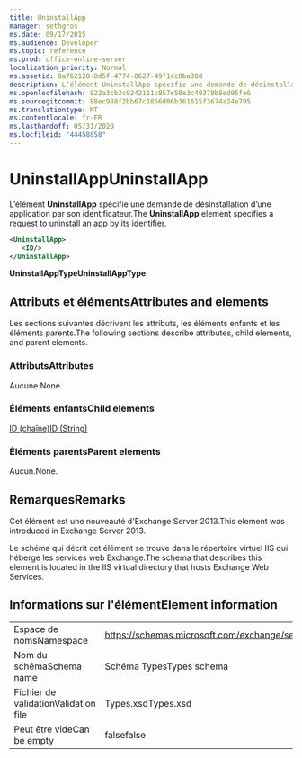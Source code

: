 ```yaml
---
title: UninstallApp
manager: sethgros
ms.date: 09/17/2015
ms.audience: Developer
ms.topic: reference
ms.prod: office-online-server
localization_priority: Normal
ms.assetid: 8a762128-8d5f-4774-8627-49f1dc8ba30d
description: L’élément UninstallApp spécifie une demande de désinstallation d’une application par son identificateur.
ms.openlocfilehash: 822a3cb2c0242111c857e50e3c49379b8ed95fe6
ms.sourcegitcommit: 88ec988f2bb67c1866d06b361615f3674a24e795
ms.translationtype: MT
ms.contentlocale: fr-FR
ms.lasthandoff: 05/31/2020
ms.locfileid: "44458858"
---
```

# <a name="uninstallapp"></a><span data-ttu-id="5e836-103">UninstallApp</span><span class="sxs-lookup"><span data-stu-id="5e836-103">UninstallApp</span></span>

<span data-ttu-id="5e836-104">L’élément **UninstallApp** spécifie une demande de désinstallation d’une application par son identificateur.</span><span class="sxs-lookup"><span data-stu-id="5e836-104">The **UninstallApp** element specifies a request to uninstall an app by its identifier.</span></span> 
  
```XML
<UninstallApp>
   <ID/>
</UninstallApp>
```

 <span data-ttu-id="5e836-105">**UninstallAppType**</span><span class="sxs-lookup"><span data-stu-id="5e836-105">**UninstallAppType**</span></span>
## <a name="attributes-and-elements"></a><span data-ttu-id="5e836-106">Attributs et éléments</span><span class="sxs-lookup"><span data-stu-id="5e836-106">Attributes and elements</span></span>

<span data-ttu-id="5e836-107">Les sections suivantes décrivent les attributs, les éléments enfants et les éléments parents.</span><span class="sxs-lookup"><span data-stu-id="5e836-107">The following sections describe attributes, child elements, and parent elements.</span></span>
  
### <a name="attributes"></a><span data-ttu-id="5e836-108">Attributs</span><span class="sxs-lookup"><span data-stu-id="5e836-108">Attributes</span></span>

<span data-ttu-id="5e836-109">Aucune.</span><span class="sxs-lookup"><span data-stu-id="5e836-109">None.</span></span>
  
### <a name="child-elements"></a><span data-ttu-id="5e836-110">Éléments enfants</span><span class="sxs-lookup"><span data-stu-id="5e836-110">Child elements</span></span>

[<span data-ttu-id="5e836-111">ID (chaîne)</span><span class="sxs-lookup"><span data-stu-id="5e836-111">ID (String)</span></span>](id-string.md)
  
### <a name="parent-elements"></a><span data-ttu-id="5e836-112">Éléments parents</span><span class="sxs-lookup"><span data-stu-id="5e836-112">Parent elements</span></span>

<span data-ttu-id="5e836-113">Aucun.</span><span class="sxs-lookup"><span data-stu-id="5e836-113">None.</span></span>
  
## <a name="remarks"></a><span data-ttu-id="5e836-114">Remarques</span><span class="sxs-lookup"><span data-stu-id="5e836-114">Remarks</span></span>

<span data-ttu-id="5e836-115">Cet élément est une nouveauté d'Exchange Server 2013.</span><span class="sxs-lookup"><span data-stu-id="5e836-115">This element was introduced in Exchange Server 2013.</span></span>
  
<span data-ttu-id="5e836-116">Le schéma qui décrit cet élément se trouve dans le répertoire virtuel IIS qui héberge les services web Exchange.</span><span class="sxs-lookup"><span data-stu-id="5e836-116">The schema that describes this element is located in the IIS virtual directory that hosts Exchange Web Services.</span></span>
  
## <a name="element-information"></a><span data-ttu-id="5e836-117">Informations sur l'élément</span><span class="sxs-lookup"><span data-stu-id="5e836-117">Element information</span></span>

|||
|:-----|:-----|
|<span data-ttu-id="5e836-118">Espace de noms</span><span class="sxs-lookup"><span data-stu-id="5e836-118">Namespace</span></span>  <br/> |https://schemas.microsoft.com/exchange/services/2006/types  <br/> |
|<span data-ttu-id="5e836-119">Nom du schéma</span><span class="sxs-lookup"><span data-stu-id="5e836-119">Schema name</span></span>  <br/> |<span data-ttu-id="5e836-120">Schéma Types</span><span class="sxs-lookup"><span data-stu-id="5e836-120">Types schema</span></span>  <br/> |
|<span data-ttu-id="5e836-121">Fichier de validation</span><span class="sxs-lookup"><span data-stu-id="5e836-121">Validation file</span></span>  <br/> |<span data-ttu-id="5e836-122">Types.xsd</span><span class="sxs-lookup"><span data-stu-id="5e836-122">Types.xsd</span></span>  <br/> |
|<span data-ttu-id="5e836-123">Peut être vide</span><span class="sxs-lookup"><span data-stu-id="5e836-123">Can be empty</span></span>  <br/> |<span data-ttu-id="5e836-124">false</span><span class="sxs-lookup"><span data-stu-id="5e836-124">false</span></span>  <br/> |
   

